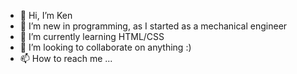 - 👋 Hi, I’m Ken
- 👀 I’m new in programming, as I started as a mechanical engineer
- 🌱 I’m currently learning HTML/CSS
- 💞️ I’m looking to collaborate on anything :)
- 📫 How to reach me ...

<!---
kentey21/kentey21 is a ✨ special ✨ repository because its `README.md` (this file) appears on your GitHub profile.
You can click the Preview link to take a look at your changes.
--->
